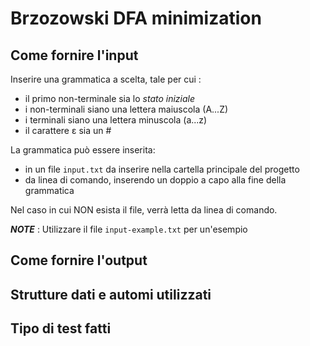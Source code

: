 # Brzozowski DFA minimization

## Come fornire l'input

Inserire una grammatica a scelta, tale per cui :
* il primo non-terminale sia lo *stato iniziale*
* i non-terminali siano una lettera maiuscola (A...Z)
* i terminali siano una lettera minuscola (a...z)
* il carattere ɛ sia un #

La grammatica può essere inserita:
* in un file `input.txt` da inserire nella cartella principale del progetto
* da linea di comando, inserendo un doppio a capo alla fine della grammatica

Nel caso in cui NON esista il file, verrà letta da linea di comando.

_**NOTE**_ : Utilizzare il file `input-example.txt` per un'esempio

## Come fornire l'output



## Strutture dati e automi utilizzati



## Tipo di test fatti


